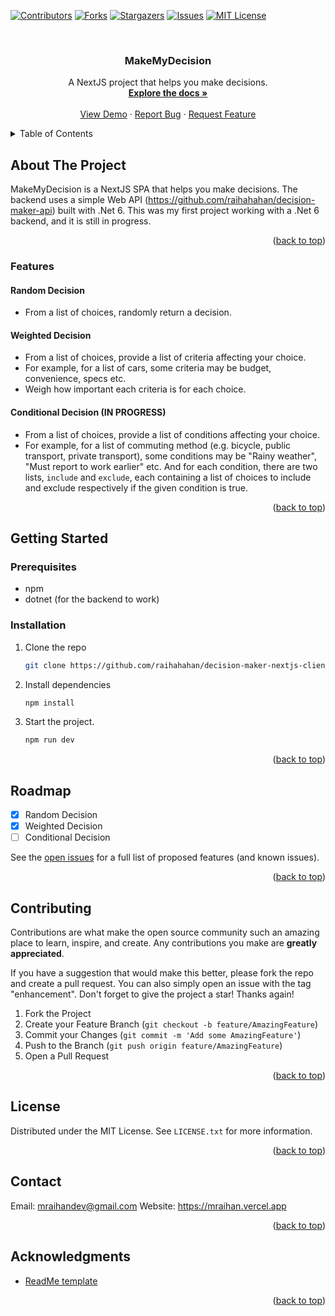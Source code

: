 <!-- Improved compatibility of back to top link: See: https://github.com/othneildrew/Best-README-Template/pull/73 -->
<a name="readme-top"></a>
<!--
*** Thanks for checking out the Best-README-Template. If you have a suggestion
*** that would make this better, please fork the repo and create a pull request
*** or simply open an issue with the tag "enhancement".
*** Don't forget to give the project a star!
*** Thanks again! Now go create something AMAZING! :D
-->



<!-- PROJECT SHIELDS -->
<!--
*** I'm using markdown "reference style" links for readability.
*** Reference links are enclosed in brackets [ ] instead of parentheses ( ).
*** See the bottom of this document for the declaration of the reference variables
*** for contributors-url, forks-url, etc. This is an optional, concise syntax you may use.
*** https://www.markdownguide.org/basic-syntax/#reference-style-links
-->
[![Contributors][contributors-shield]][contributors-url]
[![Forks][forks-shield]][forks-url]
[![Stargazers][stars-shield]][stars-url]
[![Issues][issues-shield]][issues-url]
[![MIT License][license-shield]][license-url]

<!-- PROJECT LOGO -->
<br />
<div align="center">

<h3 align="center">MakeMyDecision</h3>

  <p align="center">
    A NextJS project that helps you make decisions.
    <br />
    <a href="https://github.com/raihahahan/decision-maker-nextjs-client"><strong>Explore the docs »</strong></a>
    <br />
    <br />
    <a href="https://github.com/raihahahan/decision-maker-nextjs-client">View Demo</a>
    ·
    <a href="https://github.com/raihahahan/decision-maker-nextjs-client/issues">Report Bug</a>
    ·
    <a href="https://github.com/raihahahan/decision-maker-nextjs-client/issues">Request Feature</a>
  </p>
</div>

<!-- TABLE OF CONTENTS -->
<details>
  <summary>Table of Contents</summary>
  <ol>
    <li>
      <a href="#about-the-project">About The Project</a>
      <ul>
        <li><a href="#built-with">Built With</a></li>
      </ul>
    </li>
    <li>
      <a href="#getting-started">Getting Started</a>
      <ul>
        <li><a href="#prerequisites">Prerequisites</a></li>
        <li><a href="#installation">Installation</a></li>
      </ul>
    </li>
    <li><a href="#usage">Usage</a></li>
    <li><a href="#roadmap">Roadmap</a></li>
    <li><a href="#contributing">Contributing</a></li>
    <li><a href="#license">License</a></li>
    <li><a href="#contact">Contact</a></li>
    <li><a href="#acknowledgments">Acknowledgments</a></li>
  </ol>
</details>



<!-- ABOUT THE PROJECT -->
## About The Project

MakeMyDecision is a NextJS SPA that helps you make decisions. The backend uses a simple Web API (https://github.com/raihahahan/decision-maker-api) built with .Net 6. This was my first project working with a .Net 6 backend, and it is still in progress.

<p align="right">(<a href="#readme-top">back to top</a>)</p>

### Features 

#### Random Decision
- From a list of choices, randomly return a decision.

#### Weighted Decision
- From a list of choices, provide a list of criteria affecting your choice.
- For example, for a list of cars, some criteria may be budget, convenience, specs etc.
- Weigh how important each criteria is for each choice.

#### Conditional Decision (IN PROGRESS)
- From a list of choices, provide a list of conditions affecting your choice.
- For example, for a list of commuting method (e.g. bicycle, public transport, private transport), some conditions may be "Rainy weather", "Must report to work earlier" etc. And for each condition, there are two lists, `include` and `exclude`, each containing a list of choices to include and exclude respectively if the given condition is true.

<p align="right">(<a href="#readme-top">back to top</a>)</p>

<!-- GETTING STARTED -->
## Getting Started

### Prerequisites
- npm
- dotnet (for the backend to work)


### Installation

1. Clone the repo
   ```sh
   git clone https://github.com/raihahahan/decision-maker-nextjs-client.git
   ```
2. Install dependencies
   ```sh
   npm install
   ```
3. Start the project.
   ```sh
   npm run dev
   ```

<p align="right">(<a href="#readme-top">back to top</a>)</p>



<!-- ROADMAP -->
## Roadmap

- [x] Random Decision
- [x] Weighted Decision
- [ ] Conditional Decision

See the [open issues](https://github.com/raihahahan/decision-maker-nextjs-client/issues) for a full list of proposed features (and known issues).

<p align="right">(<a href="#readme-top">back to top</a>)</p>


<!-- CONTRIBUTING -->
## Contributing

Contributions are what make the open source community such an amazing place to learn, inspire, and create. Any contributions you make are **greatly appreciated**.

If you have a suggestion that would make this better, please fork the repo and create a pull request. You can also simply open an issue with the tag "enhancement".
Don't forget to give the project a star! Thanks again!

1. Fork the Project
2. Create your Feature Branch (`git checkout -b feature/AmazingFeature`)
3. Commit your Changes (`git commit -m 'Add some AmazingFeature'`)
4. Push to the Branch (`git push origin feature/AmazingFeature`)
5. Open a Pull Request

<p align="right">(<a href="#readme-top">back to top</a>)</p>



<!-- LICENSE -->
## License

Distributed under the MIT License. See `LICENSE.txt` for more information.

<p align="right">(<a href="#readme-top">back to top</a>)</p>


<!-- CONTACT -->
## Contact
Email: mraihandev@gmail.com
Website: https://mraihan.vercel.app

<p align="right">(<a href="#readme-top">back to top</a>)</p>


<!-- ACKNOWLEDGMENTS -->
## Acknowledgments

* [ReadMe template](https://github.com/othneildrew/Best-README-Template)

<p align="right">(<a href="#readme-top">back to top</a>)</p>


<!-- MARKDOWN LINKS & IMAGES -->
<!-- https://www.markdownguide.org/basic-syntax/#reference-style-links -->
[contributors-shield]: https://img.shields.io/github/contributors/raihahahan/decision-maker-nextjs-client.svg?style=for-the-badge
[contributors-url]: https://github.com/raihahahan/decision-maker-nextjs-client/graphs/contributors
[forks-shield]: https://img.shields.io/github/forks/raihahahan/decision-maker-nextjs-client.svg?style=for-the-badge
[forks-url]: https://github.com/raihahahan/decision-maker-nextjs-client/network/members
[stars-shield]: https://img.shields.io/github/stars/raihahahan/decision-maker-nextjs-client.svg?style=for-the-badge
[stars-url]: https://github.com/raihahahan/decision-maker-nextjs-client/stargazers
[issues-shield]: https://img.shields.io/github/issues/raihahahan/decision-maker-nextjs-client.svg?style=for-the-badge
[issues-url]: https://github.com/raihahahan/decision-maker-nextjs-client/issues
[license-shield]: https://img.shields.io/github/license/raihahahan/decision-maker-nextjs-client.svg?style=for-the-badge
[license-url]: https://github.com/raihahahan/decision-maker-nextjs-client/blob/main/LICENSE
[linkedin-shield]: https://img.shields.io/badge/-LinkedIn-black.svg?style=for-the-badge&logo=linkedin&colorB=555
[linkedin-url]: https://linkedin.com/in/muhammad-raihan-rizqullah-21b554248
[product-screenshot]: images/screenshot.png
[Next.js]: https://img.shields.io/badge/next.js-000000?style=for-the-badge&logo=nextdotjs&logoColor=white
[Next-url]: https://nextjs.org/
[React.js]: https://img.shields.io/badge/React-20232A?style=for-the-badge&logo=react&logoColor=61DAFB
[React-url]: https://reactjs.org/
[Vue.js]: https://img.shields.io/badge/Vue.js-35495E?style=for-the-badge&logo=vuedotjs&logoColor=4FC08D
[Vue-url]: https://vuejs.org/
[Angular.io]: https://img.shields.io/badge/Angular-DD0031?style=for-the-badge&logo=angular&logoColor=white
[Angular-url]: https://angular.io/
[Svelte.dev]: https://img.shields.io/badge/Svelte-4A4A55?style=for-the-badge&logo=svelte&logoColor=FF3E00
[Svelte-url]: https://svelte.dev/
[Laravel.com]: https://img.shields.io/badge/Laravel-FF2D20?style=for-the-badge&logo=laravel&logoColor=white
[Laravel-url]: https://laravel.com
[Bootstrap.com]: https://img.shields.io/badge/Bootstrap-563D7C?style=for-the-badge&logo=bootstrap&logoColor=white
[Bootstrap-url]: https://getbootstrap.com
[JQuery.com]: https://img.shields.io/badge/jQuery-0769AD?style=for-the-badge&logo=jquery&logoColor=white
[JQuery-url]: https://jquery.com


